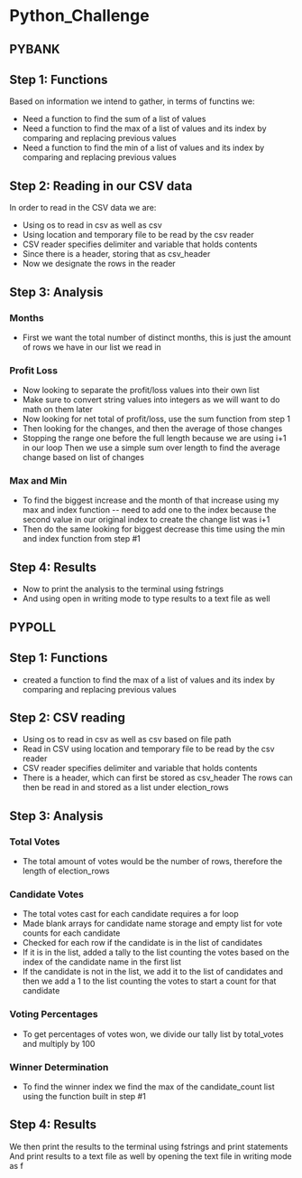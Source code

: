 # Python_Challenge

## PYBANK
## Step 1: Functions
Based on information we intend to gather, in terms of functins we:
- Need a function to find the sum of a list of values
- Need a function to find the max of a list of values and its index by comparing and replacing previous values
- Need a function to find the min of a list of values and its index by comparing and replacing previous values
## Step 2: Reading in our CSV data
In order to read in the CSV data we are:
- Using os to read in csv as well as csv
- Using location and temporary file to be read by the csv reader
- CSV reader specifies delimiter and variable that holds contents
- Since there is a header, storing that as csv_header
- Now we designate the rows in the reader
## Step 3: Analysis
### Months
- First we want the total number of distinct months, this is just the amount of rows we have in our list we read in
### Profit Loss
- Now looking to separate the profit/loss values into their own list
- Make sure to convert string values into integers as we will want to do math on them later
- Now looking for net total of profit/loss, use the sum function from step 1
- Then looking for the changes, and then the average of those changes
- Stopping the range one before the full length because we are using i+1 in our loop
Then we use a simple sum over length to find the average change based on list of changes
### Max and Min
- To find the biggest increase and the month of that increase using my max and index function -- need to add one to the index because the second value in our original index to create the change list was i+1
- Then do the same looking for biggest decrease this time using the min and index function from step #1
## Step 4: Results
- Now to print the analysis to the terminal using fstrings
- And using open in writing mode to type results to a text file as well

## PYPOLL
## Step 1: Functions
- created a function to find the max of a list of values and its index by comparing and replacing previous values
## Step 2: CSV reading
- Using os to read in csv as well as csv based on file path
- Read in CSV using location and temporary file to be read by the csv reader
- CSV reader specifies delimiter and variable that holds contents
- There is a header, which can first be stored as csv_header
The rows can then be read in and stored as a list under election_rows
## Step 3: Analysis
### Total Votes
- The total amount of votes would be the number of rows, therefore the length of election_rows
### Candidate Votes
- The total votes cast for each candidate requires a for loop
- Made blank arrays for candidate name storage and empty list for vote counts for each candidate
- Checked for each row if the candidate is in the list of candidates
- If it is in the list, added a tally to the list counting the votes based on the index of the candidate name in the first list
- If the candidate is not in the list, we add it to the list of candidates and then we add a 1 to the list counting the votes to start a count for that candidate
### Voting Percentages
- To get percentages of votes won, we divide our tally list by total_votes and multiply by 100
### Winner Determination
- To find the winner index we find the max of the candidate_count list using the function built in step #1
## Step 4: Results
We then print the results to the terminal using fstrings and print statements
And print results to a text file as well by opening the text file in writing mode as f










